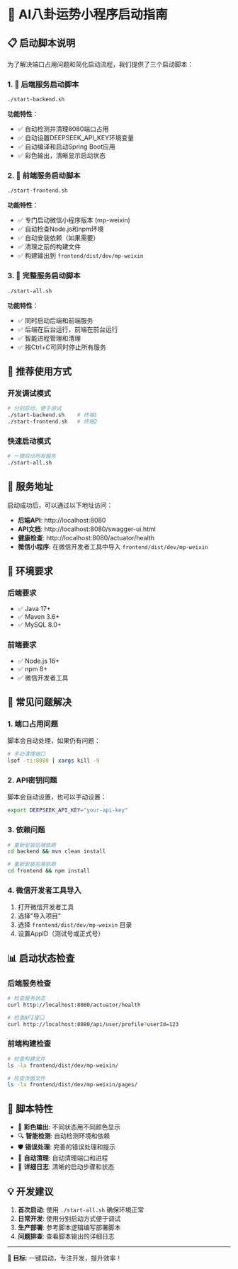 # 🚀 AI八卦运势小程序启动指南

## 📋 启动脚本说明

为了解决端口占用问题和简化启动流程，我们提供了三个启动脚本：

### 1. 🔧 后端服务启动脚本
```bash
./start-backend.sh
```

**功能特性**：
- ✅ 自动检测并清理8080端口占用
- ✅ 自动设置DEEPSEEK_API_KEY环境变量
- ✅ 自动编译和启动Spring Boot应用
- ✅ 彩色输出，清晰显示启动状态

### 2. 📱 前端服务启动脚本
```bash
./start-frontend.sh
```

**功能特性**：
- ✅ 专门启动微信小程序版本 (mp-weixin)
- ✅ 自动检查Node.js和npm环境
- ✅ 自动安装依赖（如果需要）
- ✅ 清理之前的构建文件
- ✅ 构建输出到 `frontend/dist/dev/mp-weixin`

### 3. 🌟 完整服务启动脚本
```bash
./start-all.sh
```

**功能特性**：
- ✅ 同时启动后端和前端服务
- ✅ 后端在后台运行，前端在前台运行
- ✅ 智能进程管理和清理
- ✅ 按Ctrl+C可同时停止所有服务

## 🎯 推荐使用方式

### 开发调试模式
```bash
# 分别启动，便于调试
./start-backend.sh    # 终端1
./start-frontend.sh   # 终端2
```

### 快速启动模式
```bash
# 一键启动所有服务
./start-all.sh
```

## 📍 服务地址

启动成功后，可以通过以下地址访问：

- **后端API**: http://localhost:8080
- **API文档**: http://localhost:8080/swagger-ui.html
- **健康检查**: http://localhost:8080/actuator/health
- **微信小程序**: 在微信开发者工具中导入 `frontend/dist/dev/mp-weixin`

## 🔧 环境要求

### 后端要求
- ✅ Java 17+
- ✅ Maven 3.6+
- ✅ MySQL 8.0+

### 前端要求
- ✅ Node.js 16+
- ✅ npm 8+
- ✅ 微信开发者工具

## 🚨 常见问题解决

### 1. 端口占用问题
脚本会自动处理，如果仍有问题：
```bash
# 手动清理端口
lsof -ti:8080 | xargs kill -9
```

### 2. API密钥问题
脚本会自动设置，也可以手动设置：
```bash
export DEEPSEEK_API_KEY="your-api-key"
```

### 3. 依赖问题
```bash
# 重新安装后端依赖
cd backend && mvn clean install

# 重新安装前端依赖
cd frontend && npm install
```

### 4. 微信开发者工具导入
1. 打开微信开发者工具
2. 选择"导入项目"
3. 选择 `frontend/dist/dev/mp-weixin` 目录
4. 设置AppID（测试号或正式号）

## 📊 启动状态检查

### 后端服务检查
```bash
# 检查服务状态
curl http://localhost:8080/actuator/health

# 检查API接口
curl http://localhost:8080/api/user/profile?userId=123
```

### 前端构建检查
```bash
# 检查构建文件
ls -la frontend/dist/dev/mp-weixin/

# 检查页面文件
ls -la frontend/dist/dev/mp-weixin/pages/
```

## 🎨 脚本特性

- 🌈 **彩色输出**: 不同状态用不同颜色显示
- 🔍 **智能检测**: 自动检测环境和依赖
- 🛡️ **错误处理**: 完善的错误处理和提示
- 🧹 **自动清理**: 自动清理端口和进程
- 📝 **详细日志**: 清晰的启动步骤和状态

## 💡 开发建议

1. **首次启动**: 使用 `./start-all.sh` 确保环境正常
2. **日常开发**: 使用分别启动方式便于调试
3. **生产部署**: 参考脚本逻辑编写部署脚本
4. **问题排查**: 查看脚本输出的详细日志

---

**🎯 目标**: 一键启动，专注开发，提升效率！ 